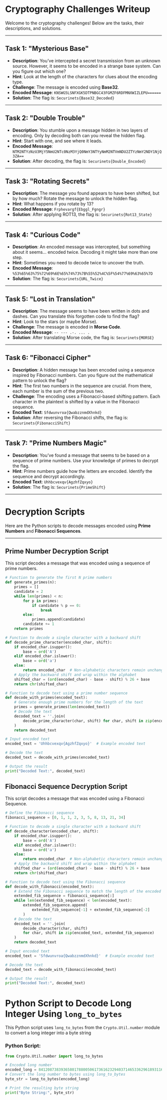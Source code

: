 # **Cryptography Challenges Writeup**

Welcome to the cryptography challenges! Below are the tasks, their descriptions, and solutions.

---

## **Task 1: "Mysterious Base"**

- **Description**: You’ve intercepted a secret transmission from an unknown source. However, it seems to be encoded in a strange base system. Can you figure out which one?
- **Hint**: Look at the length of the characters for clues about the encoding type.
- **Challenge**: The message is encoded using **Base32**.
- **Encoded Message**: `KNSWG5LSNFXGK5DTPNBGC43FGMZF6RDFMNXWIZLEPU======`
- **Solution**: The flag is: `Securinets{Base32_Decoded}`

---

## **Task 2: "Double Trouble"**

- **Description**: You stumble upon a message hidden in two layers of encoding. Only by decoding both can you reveal the hidden flag.
- **Hint**: Start with one, and see where it leads.
- **Encoded Message**: `NTM2NTYzNzU3MjY5NmU2NTc0NzM3YjQ0NmY3NTYyNmM2NTVmNDU2ZTYzNmY2NDY1NjQ3ZA==`
- **Solution**: After decoding, the flag is: `Securinets{Double_Encoded}`

---

## **Task 3: "Rotating Secrets"**

- **Description**: The message you found appears to have been shifted, but by how much? Rotate the message to unlock the hidden flag.
- **Hint**: What happens if you rotate by 13?
- **Encoded Message**: `Frphevargf{Ebggl_Fgngr}`
- **Solution**: After applying ROT13, the flag is: `Securinets{Rot13_State}`

---

## **Task 4: "Curious Code"**

- **Description**: An encoded message was intercepted, but something about it seems... encoded twice. Decoding it might take more than one step.
- **Hint**: Sometimes you need to decode twice to uncover the truth.
- **Encoded Message**: `%53%65%63%75%72%69%6E%65%74%73%7B%55%52%4C%5F%54%77%69%63%65%7D`
- **Solution**: The flag is: `Securinets{URL_Twice}`

---

## **Task 5: "Lost in Translation"**

- **Description**: The message seems to have been written in dots and dashes. Can you translate this forgotten code to find the flag?
- **Hint**: Look to the stars (or maybe Morse).
- **Challenge**: The message is encoded in **Morse Code**.
- **Encoded Message**: `-- --- .-. ... .`
- **Solution**: After translating Morse code, the flag is: `Securinets{MORSE}`

---

## **Task 6: "Fibonacci Cipher"**

- **Description**: A hidden message has been encoded using a sequence inspired by Fibonacci numbers. Can you figure out the mathematical pattern to unlock the flag?
- **Hint**: The first two numbers in the sequence are crucial. From there, each number is the sum of the previous two.
- **Challenge**: The encoding uses a Fibonacci-based shifting pattern. Each character in the plaintext is shifted by a value in the Fibonacci sequence.
- **Encoded Text**: `Sfdwunvroa{QwabzznmdXhnkd}`
- **Solution**: After reversing the Fibonacci shifts, the flag is: `Securinets{FibonacciShift}`

---

## **Task 7: "Prime Numbers Magic"**

- **Description**: You’ve found a message that seems to be based on a sequence of prime numbers. Use your knowledge of primes to decrypt the flag.
- **Hint**: Prime numbers guide how the letters are encoded. Identify the sequence and decrypt accordingly.
- **Encoded Text**: `Uhhbcvexqv{AgzhfZqxyo}`
- **Solution**: The flag is: `Securinets{PrimeShift}`

---

# **Decryption Scripts**

Here are the Python scripts to decode messages encoded using **Prime Numbers** and **Fibonacci Sequences**.

---

## **Prime Number Decryption Script**

This script decodes a message that was encoded using a sequence of prime numbers.

```python
# Function to generate the first N prime numbers
def generate_primes(n):
    primes = []
    candidate = 2
    while len(primes) < n:
        for p in primes:
            if candidate % p == 0:
                break
        else:
            primes.append(candidate)
        candidate += 1
    return primes

# Function to decode a single character with a backward shift
def decode_prime_character(encoded_char, shift):
    if encoded_char.isupper():
        base = ord('A')
    elif encoded_char.islower():
        base = ord('a')
    else:
        return encoded_char  # Non-alphabetic characters remain unchanged
    # Apply the backward shift and wrap within the alphabet
    shifted_char = (ord(encoded_char) - base - shift) % 26 + base
    return chr(shifted_char)

# Function to decode text using a prime number sequence
def decode_with_primes(encoded_text):
    # Generate enough prime numbers for the length of the text
    primes = generate_primes(len(encoded_text))
    # Decode the text
    decoded_text = ''.join(
        decode_prime_character(char, shift) for char, shift in zip(encoded_text, primes)
    )
    return decoded_text

# Input encoded text
encoded_text = 'Uhhbcvexqv{AgzhfZqxyo}'  # Example encoded text

# Decode the text
decoded_text = decode_with_primes(encoded_text)

# Output the result
print("Decoded Text:", decoded_text)
```

## **Fibonacci Sequence Decryption Script**

This script decodes a message that was encoded using a Fibonacci Sequence.

```python
# Define the Fibonacci sequence
fibonacci_sequence = [0, 1, 1, 2, 3, 5, 8, 13, 21, 34]

# Function to decode a single character with a backward shift
def decode_character(encoded_char, shift):
    if encoded_char.isupper():
        base = ord('A')
    elif encoded_char.islower():
        base = ord('a')
    else:
        return encoded_char  # Non-alphabetic characters remain unchanged
    # Apply the backward shift and wrap within the alphabet
    shifted_char = (ord(encoded_char) - base - shift) % 26 + base
    return chr(shifted_char)

# Function to decode text using the Fibonacci sequence
def decode_with_fibonacci(encoded_text):
    # Extend the Fibonacci sequence to match the length of the encoded text
    extended_fib_sequence = fibonacci_sequence[:]
    while len(extended_fib_sequence) < len(encoded_text):
        extended_fib_sequence.append(
            extended_fib_sequence[-1] + extended_fib_sequence[-2]
        )
    # Decode the text
    decoded_text = ''.join(
        decode_character(char, shift)
        for char, shift in zip(encoded_text, extended_fib_sequence)
    )
    return decoded_text

# Input encoded text
encoded_text = 'Sfdwunvroa{QwabzznmdXhnkd}'  # Example encoded text

# Decode the text
decoded_text = decode_with_fibonacci(encoded_text)

# Output the result
print("Decoded Text:", decoded_text)

```

# Python Script to Decode Long Integer Using `long_to_bytes`

This Python script uses `long_to_bytes` from the `Crypto.Util.number` module to convert a long integer into a byte string 

### Python Script:

```python
from Crypto.Util.number import long_to_bytes

# Encoded long number
encoded_long = 841208738393658017880050617361623294037146533629618931162030257875366301740891511056310975897709368607471101321883448701
# Convert the long number to bytes using long_to_bytes
byte_str = long_to_bytes(encoded_long)

# Print the resulting byte string
print("Byte String:", byte_str)

